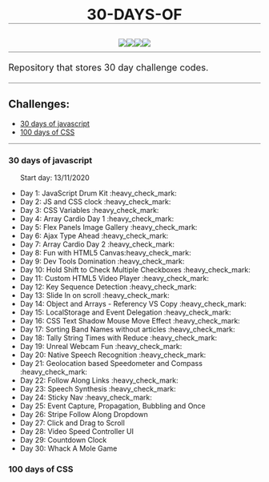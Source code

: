 

<h1 align="center" style="font-size:30px;text-transform:uppercase;border-bottom:1px solid gray;">
     30-days-of
</h1>
<div style="display:flex;align-itens:center;justify-content:center;padding:10px 0;flex-wrap:wrap;border-bottom:1px solid gray;">
    <img src="https://img.shields.io/github/repo-size/danielnoliveira/30-days-of"/>
    <img src="https://img.shields.io/github/languages/count/danielnoliveira/30-days-of"/>
    <img src="https://img.shields.io/github/languages/top/danielnoliveira/30-days-of"/>
    <img src="https://img.shields.io/github/last-commit/danielnoliveira/30-days-of"/>
</div>

<p style="margin-top:20px;font-size:18px;border-bottom:1px solid gray;padding-bottom:20px">
    Repository that stores 30 day challenge codes.
</p>
<div style="border-bottom:1px solid gray;">
    <h2>Challenges:</h2>
    <ul>
        <li><a href="#30-days-of-javascript">30 days of javascript</a></li>
        <li><a href="#100-days-of-CSS">100 days of CSS</a></li>
    </ul>
</div>
<!---:heavy_check_mark: -->

### 30 days of javascript
<ul>
    <p>Start day: 13/11/2020</p>
    <li>Day 1: JavaScript Drum Kit :heavy_check_mark:</li>
    <li>Day 2: JS and CSS clock :heavy_check_mark:</li>
    <li>Day 3: CSS Variables :heavy_check_mark:</li>
    <li>Day 4: Array Cardio Day 1 :heavy_check_mark:</li>
    <li>Day 5: Flex Panels Image Gallery :heavy_check_mark:</li>
    <li>Day 6: Ajax Type Ahead :heavy_check_mark:</li>
    <li>Day 7: Array Cardio Day 2 :heavy_check_mark:</li>
    <li>Day 8: Fun with HTML5 Canvas:heavy_check_mark:</li>
    <li>Day 9: Dev Tools Domination :heavy_check_mark:</li>
    <li>Day 10: Hold Shift to Check Multiple Checkboxes :heavy_check_mark:</li>
    <li>Day 11: Custom HTML5 Video Player :heavy_check_mark:</li>
    <li>Day 12: Key Sequence Detection :heavy_check_mark:</li>
    <li>Day 13: Slide In on scroll :heavy_check_mark:</li>
    <li>Day 14: Object and Arrays - Referency VS Copy :heavy_check_mark:</li>
    <li>Day 15: LocalStorage and Event Delegation :heavy_check_mark:</li>
    <li>Day 16: CSS Text Shadow Mouse Move Effect :heavy_check_mark:</li>
    <li>Day 17: Sorting Band Names without articles :heavy_check_mark:</li>
    <li>Day 18: Tally String Times with Reduce :heavy_check_mark:</li>
    <li>Day 19: Unreal Webcam Fun :heavy_check_mark:</li>
    <li>Day 20: Native Speech Recognition :heavy_check_mark:</li>
    <li>Day 21: Geolocation based Speedometer and Compass :heavy_check_mark:</li>
    <li>Day 22: Follow Along Links :heavy_check_mark:</li>
    <li>Day 23: Speech Synthesis :heavy_check_mark:</li>
    <li>Day 24: Sticky Nav :heavy_check_mark:</li>
    <li>Day 25: Event Capture, Propagation, Bubbling and Once</li>
    <li>Day 26: Stripe Follow Along Dropdown</li>
    <li>Day 27: Click and Drag to Scroll</li>
    <li>Day 28: Video Speed Controller UI</li>
    <li>Day 29: Countdown Clock</li>
    <li>Day 30: Whack A Mole Game</li>
</ul>

### 100 days of CSS
<ul>
</ul>
